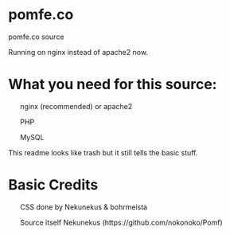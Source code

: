 # pomfe.co
pomfe.co source

Running on nginx instead of apache2 now.

<h1>What you need for this source:</h1>
<ul>nginx (recommended) or apache2</ul>
<ul>PHP</ul>
<ul>MySQL</ul>

<p>This readme looks like trash but it still tells the basic stuff.</p>

<h1>Basic Credits</h1>
<ul>CSS done by Nekunekus & bohrmeista</ul>
<ul>Source itself Nekunekus (https://github.com/nokonoko/Pomf)</ul>
